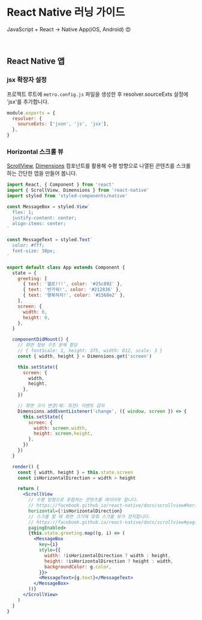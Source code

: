 # React Native 러닝 가이드

JavaScript + React → Native App(iOS, Android) 😍

<br>

## React Native 앱

### jsx 확장자 설정

프로젝트 루트에 `metro.config.js` 파일을 생성한 후 resolver.sourceExts 설정에 'jsx'를 추가합니다.

```js
module.exports = {
  resolver: {
    sourceExts: ['json', 'js', 'jsx'],
  },
}
```

### Horizontal 스크롤 뷰

[ScrollView](https://facebook.github.io/react-native/docs/scrollview), [Dimensions](https://facebook.github.io/react-native/docs/dimensions) 컴포넌트를 활용해
수평 방향으로 나열된 콘텐츠를 스크롤 하는 간단한 앱을 만들어 봅니다.

```jsx
import React, { Component } from 'react'
import { ScrollView, Dimensions } from 'react-native'
import styled from 'styled-components/native'

const MessageBox = styled.View`
  flex: 1;
  justify-content: center;
  align-items: center;
`

const MessageText = styled.Text`
  color: #fff;
  font-size: 30px;
`

export default class App extends Component {
  state = {
    greeting: [
      { text: '헬로!!!', color: '#25c892' },
      { text: '반가워!', color: '#212836' },
      { text: '행복하자!', color: '#1568e2' },
    ],
    screen: {
      width: 0,
      height: 0,
    },
  }

  componentDidMount() {
    // 화면 정보 구조 분해 할당
    // { fontScale: 1, height: 375, width: 812, scale: 3 }
    const { width, height } = Dimensions.get('screen')

    this.setState({
      screen: {
        width,
        height,
      },
    })

    // 화면 크기 변경(예: 회전) 이벤트 감지
    Dimensions.addEventListener('change', ({ window, screen }) => {
      this.setState({
        screen: {
          width: screen.width,
          height: screen.height,
        },
      })
    })
  }

  render() {
    const { width, height } = this.state.screen
    const isHorizontalDirection = width > height

    return (
      <ScrollView
        // 수평 방향으로 포함하는 콘텐츠를 레이아웃 합니다.
        // https://facebook.github.io/react-native/docs/scrollview#horizontal
        horizontal={!isHorizontalDirection}
        // 스크롤 할 때 화면 크기에 맞춰 스크롤 뷰가 정지합니다.
        // https://facebook.github.io/react-native/docs/scrollview#pagingenabled
        pagingEnabled>
        {this.state.greeting.map((g, i) => (
          <MessageBox
            key={i}
            style={{
              width: !isHorizontalDirection ? width : height,
              height: !isHorizontalDirection ? height : width,
              backgroundColor: g.color,
            }}>
            <MessageText>{g.text}</MessageText>
          </MessageBox>
        ))}
      </ScrollView>
    )
  }
}
```

